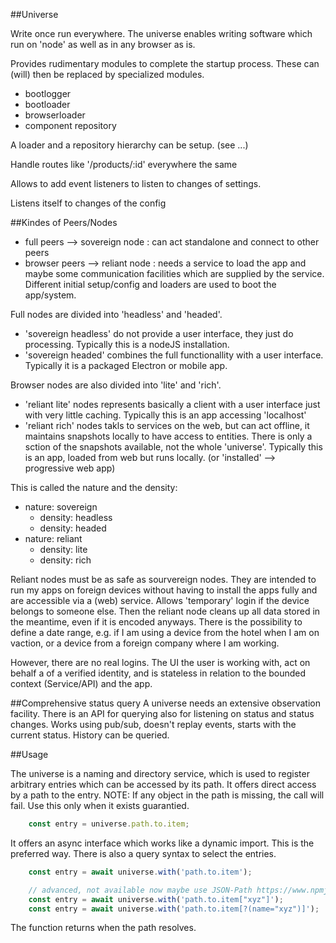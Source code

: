 ##Universe

Write once run everywhere. The universe enables writing software which run on 'node' as well as in any browser as is. 

Provides rudimentary modules to complete the startup process. These can (will) then be replaced by specialized modules.
- bootlogger
- bootloader
- browserloader
- component repository

A loader and a repository hierarchy can be setup. (see ...) 

Handle routes like '/products/:id' everywhere the same

Allows to add event listeners to listen to changes of settings.

Listens itself to changes of the config

##Kindes of Peers/Nodes  
- full peers     --> sovereign node : can act standalone and connect to other peers
- browser peers  --> reliant node   : needs a service to load the app and maybe some communication facilities which 
are supplied by the service. Different initial setup/config and loaders are used to boot the app/system. 

Full nodes are divided into 'headless' and 'headed'. 
- 'sovereign headless' do not provide a user interface, they just do processing. Typically this is a nodeJS installation.
- 'sovereign headed' combines the full functionallity with a user interface. Typically it is a packaged Electron or mobile app.

Browser nodes are also divided into 'lite' and 'rich'.
- 'reliant lite' nodes represents basically a client with a user interface just with very little caching. 
Typically this is an app accessing 'localhost'
- 'reliant rich' nodes takls to services on the web, but can act offline, it maintains snapshots locally to have access to entities. 
There is only a sction of the snapshots available, not the whole 'universe'. 
Typically this is an app, loaded from web but runs locally. (or 'installed' --> progressive web app)    

This is called the nature and the density:
- nature: sovereign
    - density: headless
    - density: headed
- nature: reliant
    - density: lite
    - density: rich 

Reliant nodes must be as safe as sourvereign nodes. They are intended to run my apps on foreign devices without having
to install the apps fully and are accessible via a (web) service. Allows 'temporary' login if the device belongs to someone else.
Then the reliant node cleans up all data stored in the meantime, even if it is encoded anyways. There is the possibility to
define a date range, e.g. if I am using a device from the hotel when I am on vaction, or a device from a foreign company where
I am working.

However, there are no real logins. The UI the user is working with, act on behalf a of a verified identity, and is stateless 
in relation to the bounded context (Service/API) and the app.

##Comprehensive status query
A universe needs an extensive observation facility. There is an API for querying also for listening on status and status changes.
Works using pub/sub, doesn't replay events, starts with the current status. History can be queried.

##Usage

The universe is a naming and directory service, which is used to register arbitrary entries which can be accessed by its path.
It offers direct access by a path to the entry. 
NOTE: If any object in the path is missing, the call will fail. Use this only when it exists guarantied.  
```js
    const entry = universe.path.to.item;
```
It offers an async interface which works like a dynamic import. This is the preferred way.
There is also a query syntax to select the entries.
```js
    const entry = await universe.with('path.to.item');

    // advanced, not available now maybe use JSON-Path https://www.npmjs.com/package/jsonpath
    const entry = await universe.with('path.to.item["xyz"]');
    const entry = await universe.with('path.to.item[?(name="xyz")]');
```
The function returns when the path resolves. 
